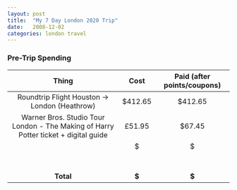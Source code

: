 ```yaml
---
layout: post
title:  "My 7 Day London 2020 Trip"
date:   2008-12-02
categories: london travel
---
```


### Pre-Trip Spending

| Thing | Cost | Paid (after points/coupons) |
| :---: | :---: | :---: |
| Roundtrip Flight Houston -> London (Heathrow) | $412.65 | $412.65 |
| Warner Bros. Studio Tour London - The Making of Harry Potter ticket + digital guide | £51.95 | $67.45 |
|  | $ | $ |
|  |  |  |
|  |  |  |
|  |  |  |
|  |  |  |
|  |  |  |
|  |  |  |
|  |  |  |
| **Total** | **$** | **$** |


